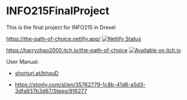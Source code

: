 # INFO215FinalProject
This is the final project for INFO215 in Drexel

https://the-path-of-choice.netlify.app/  [![Netlify Status](https://api.netlify.com/api/v1/badges/aac6695e-a006-4958-a286-fe2be18d332c/deploy-status)](https://app.netlify.com/sites/the-path-of-choice/deploys)

https://harryzhao2000.itch.io/the-path-of-choice  [![Available on itch.io](https://img.shields.io/badge/itch.io-available-blue)](https://harryzhao2000.itch.io/the-path-of-choice)

User Manual:

- [shorturl.at/bhquD](shorturl.at/bhquD)

- https://stonly.com/sl/en/35762779-1c8b-41d6-a5d3-3dfa937b3d67/Steps/916277

